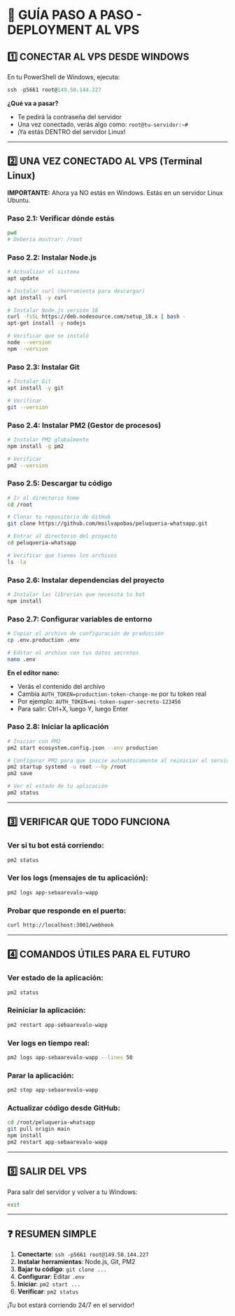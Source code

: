# 🎯 GUÍA PASO A PASO - DEPLOYMENT AL VPS

## 1️⃣ CONECTAR AL VPS DESDE WINDOWS

En tu PowerShell de Windows, ejecuta:

```powershell
ssh -p5661 root@149.50.144.227
```

**¿Qué va a pasar?**
- Te pedirá la contraseña del servidor
- Una vez conectado, verás algo como: `root@tu-servidor:~#`
- ¡Ya estás DENTRO del servidor Linux!

---

## 2️⃣ UNA VEZ CONECTADO AL VPS (Terminal Linux)

**IMPORTANTE:** Ahora ya NO estás en Windows. Estás en un servidor Linux Ubuntu.

### Paso 2.1: Verificar dónde estás
```bash
pwd
# Debería mostrar: /root
```

### Paso 2.2: Instalar Node.js
```bash
# Actualizar el sistema
apt update

# Instalar curl (herramienta para descargar)
apt install -y curl

# Instalar Node.js versión 18
curl -fsSL https://deb.nodesource.com/setup_18.x | bash -
apt-get install -y nodejs

# Verificar que se instaló
node --version
npm --version
```

### Paso 2.3: Instalar Git
```bash
# Instalar Git
apt install -y git

# Verificar
git --version
```

### Paso 2.4: Instalar PM2 (Gestor de procesos)
```bash
# Instalar PM2 globalmente
npm install -g pm2

# Verificar
pm2 --version
```

### Paso 2.5: Descargar tu código
```bash
# Ir al directorio home
cd /root

# Clonar tu repositorio de GitHub
git clone https://github.com/msilvapobas/peluqueria-whatsapp.git

# Entrar al directorio del proyecto
cd peluqueria-whatsapp

# Verificar que tienes los archivos
ls -la
```

### Paso 2.6: Instalar dependencias del proyecto
```bash
# Instalar las librerías que necesita tu bot
npm install
```

### Paso 2.7: Configurar variables de entorno
```bash
# Copiar el archivo de configuración de producción
cp .env.production .env

# Editar el archivo con tus datos secretos
nano .env
```

**En el editor nano:**
- Verás el contenido del archivo
- Cambia `AUTH_TOKEN=production-token-change-me` por tu token real
- Por ejemplo: `AUTH_TOKEN=mi-token-super-secreto-123456`
- Para salir: Ctrl+X, luego Y, luego Enter

### Paso 2.8: Iniciar la aplicación
```bash
# Iniciar con PM2
pm2 start ecosystem.config.json --env production

# Configurar PM2 para que inicie automáticamente al reiniciar el servidor
pm2 startup systemd -u root --hp /root
pm2 save

# Ver el estado de tu aplicación
pm2 status
```

---

## 3️⃣ VERIFICAR QUE TODO FUNCIONA

### Ver si tu bot está corriendo:
```bash
pm2 status
```

### Ver los logs (mensajes de tu aplicación):
```bash
pm2 logs app-sebaarevalo-wapp
```

### Probar que responde en el puerto:
```bash
curl http://localhost:3001/webhook
```

---

## 4️⃣ COMANDOS ÚTILES PARA EL FUTURO

### Ver estado de la aplicación:
```bash
pm2 status
```

### Reiniciar la aplicación:
```bash
pm2 restart app-sebaarevalo-wapp
```

### Ver logs en tiempo real:
```bash
pm2 logs app-sebaarevalo-wapp --lines 50
```

### Parar la aplicación:
```bash
pm2 stop app-sebaarevalo-wapp
```

### Actualizar código desde GitHub:
```bash
cd /root/peluqueria-whatsapp
git pull origin main
npm install
pm2 restart app-sebaarevalo-wapp
```

---

## 5️⃣ SALIR DEL VPS

Para salir del servidor y volver a tu Windows:
```bash
exit
```

---

## ❓ RESUMEN SIMPLE

1. **Conectarte**: `ssh -p5661 root@149.50.144.227`
2. **Instalar herramientas**: Node.js, Git, PM2
3. **Bajar tu código**: `git clone ...`
4. **Configurar**: Editar `.env`
5. **Iniciar**: `pm2 start ...`
6. **Verificar**: `pm2 status`

¡Tu bot estará corriendo 24/7 en el servidor!
